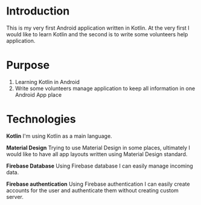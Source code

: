 <img url="https://travis-ci.org/mniami/pl.bydgoszcz.guideme.volunteers.svg?branch=master"/>

# Introduction
This is my very first Android application written in Kotlin. 
At the very first I would like to learn Kotlin and the second is to write some volunteers help application.

# Purpose

1. Learning Kotlin in Android
2. Write some volunteers manage application to keep all information in one Android App place

# Technologies

**Kotlin** I'm using Kotlin as a main language.

**Material Design** Trying to use Material Design in some places, ultimately I would like to have all app layouts written using Material Design standard.

**Firebase Database** Using Firebase database I can easily manage incoming data.

**Firebase authentication** Using Firebase authentication I can easily create accounts for the user and authenticate them without creating custom server. 
